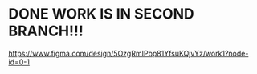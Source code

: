 # DONE WORK IS IN SECOND BRANCH!!! #


https://www.figma.com/design/5OzgRmIPbp81YfsuKQjvYz/work1?node-id=0-1
